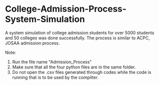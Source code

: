 # College-Admission-Process-System-Simulation
A system simulation of college admission students for over 5000 students and 50 colleges was done successfully. The process is similar to ACPC, JOSAA admission process.

Note: 
1. Run the file name "Admission_Process"
2. Make sure that all the four python files are in the same folder.
3. Do not open the .csv files generated through codes while the code is running that is to be used by the compilter.

